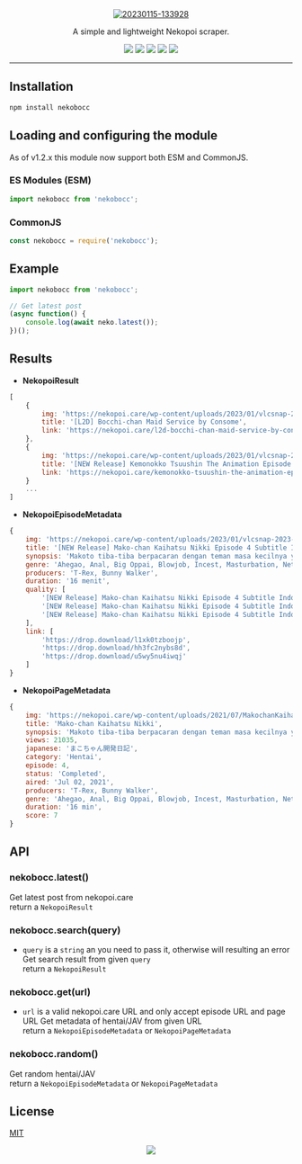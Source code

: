 <div align="center">
    <a href="https://ibb.co/ryjz6zL"><img src="https://i.ibb.co/s3fNwND/20230115-133928.jpg" alt="20230115-133928" border="0"></a>
    <br>
    <p>A simple and lightweight Nekopoi scraper.</p>
    <a href="https://opensource.org/licenses/mit-license.php"><img src="https://badges.frapsoft.com/os/mit/mit.svg?v=103"></a>
    <a href="https://www.npmjs.com/package/nekobocc"><img src="https://img.shields.io/npm/v/node-fetch"></a>
    <a href="https://packagephobia.com/result?p=nekobocc"><img src="https://packagephobia.com/badge?p=nekobocc"></a>
    <a href="https://www.codefactor.io/repository/github/indonesiandev/nekobocc"><img src="https://www.codefactor.io/repository/github/indonesiandev/nekobocc/badge"></a>
    <a href="https://app.fossa.com/projects/git%2Bgithub.com%2FIndonesianDev%2FNekoBocc?ref=badge_shield" alt="FOSSA Status"><img src="https://app.fossa.com/api/projects/git%2Bgithub.com%2FIndonesianDev%2FNekoBocc.svg?type=shield"/></a>
</div>

---

## Installation
```sh
npm install nekobocc
```

## Loading and configuring the module
As of v1.2.x this module now support both ESM and CommonJS.

### ES Modules (ESM)
```js
import nekobocc from 'nekobocc';
```

### CommonJS
```js
const nekobocc = require('nekobocc');
```

## Example
```js
import nekobocc from 'nekobocc';

// Get latest post 
(async function() {
	console.log(await neko.latest());
})();
```

## Results
- **NekopoiResult**
```js
[
    {
        img: 'https://nekopoi.care/wp-content/uploads/2023/01/vlcsnap-2023-01-15-03h18m12s053-300x169.png',
        title: '[L2D] Bocchi-chan Maid Service by Consome',
        link: 'https://nekopoi.care/l2d-bocchi-chan-maid-service-by-consome/'
    },
    {
        img: 'https://nekopoi.care/wp-content/uploads/2023/01/vlcsnap-2023-01-15-00h06m41s977-300x169.png',
        title: '[NEW Release] Kemonokko Tsuushin The Animation Episode 2 Subtitle Indonesia',
        link: 'https://nekopoi.care/kemonokko-tsuushin-the-animation-episode-2-subtitle-indonesia/'
    }
    ...
]
```
- **NekopoiEpisodeMetadata**
```js
{
    img: 'https://nekopoi.care/wp-content/uploads/2023/01/vlcsnap-2023-01-01-03h58m25s923-300x169.png',
    title: '[NEW Release] Mako-chan Kaihatsu Nikki Episode 4 Subtitle Indonesia – NekoPoi',
    synopsis: 'Makoto tiba-tiba berpacaran dengan teman masa kecilnya yaitu Kaoru. Makoto ternyata adalah cewek yang mesum yang tiap malam menonton bokep sambil colmek yang ia dapat dari menyelinap di kamar kakaknya. Namun suatu malam di hari pertama Makoto berpacaran, ia tertangkap basah sedang colmek oleh kakaknya. Dengan rasa gatal yang menyengat dan kemampuan kakaknya akan pengetahuan seks, membuat Makoto tidak dapat menahan godaan untuk bermain dengan kakaknya…',
    genre: 'Ahegao, Anal, Big Oppai, Blowjob, Incest, Masturbation, Netorare, Schoolgirl',
    producers: 'T-Rex, Bunny Walker',
    duration: '16 menit',
    quality: [
        '[NEW Release] Mako-chan Kaihatsu Nikki Episode 4 Subtitle Indonesia [720p]',
        '[NEW Release] Mako-chan Kaihatsu Nikki Episode 4 Subtitle Indonesia [480p]',
        '[NEW Release] Mako-chan Kaihatsu Nikki Episode 4 Subtitle Indonesia [360p]'
    ],
    link: [
        'https://drop.download/l1xk0tzboojp',
        'https://drop.download/hh3fc2nybs8d',
        'https://drop.download/u5wy5nu4iwqj'
    ]
}
```

- **NekopoiPageMetadata**
```js
{
    img: 'https://nekopoi.care/wp-content/uploads/2021/07/MakochanKaihatsuNikkiep69538176cde48c8e3ebb65761cb63504-213x300.jpg',
    title: 'Mako-chan Kaihatsu Nikki',
    synopsis: 'Makoto tiba-tiba berpacaran dengan teman masa kecilnya yaitu Kaoru. Makoto ternyata adalah cewek yang mesum yang tiap malam menonton bokep sambil colmek yang ia dapat dari menyelinap di kamar kakaknya. Namun suatu malam di hari pertama Makoto berpacaran, ia tertangkap basah sedang colmek oleh kakaknya. Dengan rasa gatal yang menyengat dan kemampuan kakaknya akan pengetahuan seks, membuat Makoto tidak dapat menahan godaan untuk bermain dengan kakaknya…',
    views: 21035,
    japanese: 'まこちゃん開発日記',
    category: 'Hentai',
    episode: 4,
    status: 'Completed',
    aired: 'Jul 02, 2021',
    producers: 'T-Rex, Bunny Walker',
    genre: 'Ahegao, Anal, Big Oppai, Blowjob, Incest, Masturbation, Netorare, Schoolgirl',
    duration: '16 min',
    score: 7
}
```

## API
### nekobocc.latest()
Get latest post from nekopoi.care
<br>
return a `NekopoiResult`

### nekobocc.search(query)
- `query` is a `string` an you need to pass it, otherwise will resulting an error  
Get search result from given `query`  
return a `NekopoiResult`

### nekobocc.get(url)
- `url` is a valid nekopoi.care URL and only accept episode URL and page URL
Get metadata of hentai/JAV from given URL  
return a `NekopoiEpisodeMetadata` or `NekopoiPageMetadata`

### nekobocc.random()
Get random hentai/JAV  
return a `NekopoiEpisodeMetadata` or `NekopoiPageMetadata`

## License
[MIT](LICENSE)  
<div align="center"><a href="https://app.fossa.com/projects/git%2Bgithub.com%2FIndonesianDev%2FNekoBocc?ref=badge_large"><img src="https://app.fossa.com/api/projects/git%2Bgithub.com%2FIndonesianDev%2FNekoBocc.svg?type=large"></a></div>
